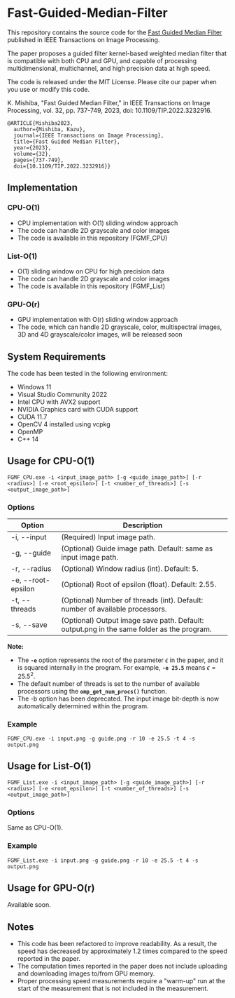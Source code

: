 # Fast-Guided-Median-Filter

This repository contains the source code for the [Fast Guided Median Filter](https://ieeexplore.ieee.org/document/10007858) published in IEEE Transactions on Image Processing.

The paper proposes a guided filter kernel-based weighted median filter that is compatible with both CPU and GPU, and capable of processing multidimensional, multichannel, and high precision data at high speed.

The code is released under the MIT License.
Please cite our paper when you use or modify this code.

K. Mishiba, "Fast Guided Median Filter," in IEEE Transactions on Image Processing, vol. 32, pp. 737-749, 2023, doi: 10.1109/TIP.2022.3232916.

```
@ARTICLE{Mishiba2023,
  author={Mishiba, Kazu},
  journal={IEEE Transactions on Image Processing}, 
  title={Fast Guided Median Filter}, 
  year={2023},
  volume={32},
  pages={737-749},
  doi={10.1109/TIP.2022.3232916}}

```

## Implementation
### CPU-O(1)
- CPU implementation with O(1) sliding window approach
- The code can handle 2D grayscale and color images
- The code is available in this repository (FGMF_CPU)
### List-O(1)
- O(1) sliding window on CPU for high precision data
- The code can handle 2D grayscale and color images
- The code is available in this repository (FGMF_List)
### GPU-O(r)
- GPU implementation with O(r) sliding window approach
- The code, which can handle 2D grayscale, color, multispectral images, 3D and 4D grayscale/color images, will be released soon

## System Requirements
The code has been tested in the following environment:
- Windows 11
- Visual Studio Community 2022
- Intel CPU with AVX2 support
- NVIDIA Graphics card with CUDA support
- CUDA 11.7
- OpenCV 4 installed using vcpkg
- OpenMP
- C++ 14


## Usage for CPU-O(1)

```
FGMF_CPU.exe -i <input_image_path> [-g <guide_image_path>] [-r <radius>] [-e <root_epsilon>] [-t <number_of_threads>] [-s <output_image_path>]

```

### Options

| Option | Description |
| --- | --- |
| -i, --input | (Required) Input image path. |
| -g, --guide | (Optional) Guide image path. Default: same as input image path. |
| -r, --radius | (Optional) Window radius (int). Default: 5. |
| -e, --root-epsilon | (Optional) Root of epsilon (float). Default: 2.55. |
| -t, --threads | (Optional) Number of threads (int). Default: number of available processors. |
| -s, --save | (Optional) Output image save path. Default: output.png in the same folder as the program. |


**Note:**

- The **`-e`** option represents the root of the parameter $\epsilon$ in the paper, and it is squared internally in the program. For example, **`-e 25.5`** means $\epsilon = 25.5^2$.
- The default number of threads is set to the number of available processors using the **`omp_get_num_procs()`** function.
- The -b option has been deprecated. The input image bit-depth is now automatically determined within the program.

### Example

```
FGMF_CPU.exe -i input.png -g guide.png -r 10 -e 25.5 -t 4 -s output.png

```


## Usage for List-O(1)

```
FGMF_List.exe -i <input_image_path> [-g <guide_image_path>] [-r <radius>] [-e <root_epsilon>] [-t <number_of_threads>] [-s <output_image_path>]

```

### Options

Same as CPU-O(1).


### Example

```
FGMF_List.exe -i input.png -g guide.png -r 10 -e 25.5 -t 4 -s output.png

```


## Usage for GPU-O(r)
Available soon.


## Notes
- This code has been refactored to improve readability. As a result, the speed has decreased by approximately 1.2 times compared to the speed reported in the paper.
- The computation times reported in the paper does not include uploading and downloading images to/from GPU memory.
- Proper processing speed measurements require a "warm-up" run at the start of the measurement that is not included in the measurement.